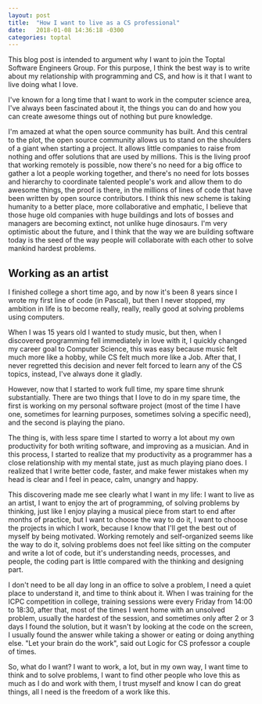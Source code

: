 ```yaml
---
layout: post
title:  "How I want to live as a CS professional"
date:   2018-01-08 14:36:18 -0300
categories: toptal 
---
```

This blog post is intended to argument why I want to join the Toptal Software Engineers Group. For this purpose, I think the best way is to write about my relationship with programming and CS, and how is it that I want to live doing what I love.

I've known for a long time that I want to work in the computer science area, I've always been fascinated about it, the things you can do and how you can create awesome things out of nothing but pure knowledge. 

I'm amazed at what the open source community has built. And this central to the plot, the open source community allows us to stand on the shoulders of a giant when starting a project. It allows little companies to raise from nothing and offer solutions that are used by millions. This is the living proof that working remotely is possible, now there's no need for a big office to gather a lot a people working together, and there's no need for lots bosses and hierarchy to coordinate talented people's work and allow them to do awesome things, the proof is there, in the millions of lines of code that have been written by open source contributors. I think this new scheme is taking humanity to a better place, more collaborative and emphatic, I believe that those huge old companies with huge buildings and lots of bosses and managers are becoming extinct, not unlike huge dinosaurs. I'm very optimistic about the future, and I think that the way we are building software today is the seed of the way people will collaborate with each other to solve mankind hardest problems.

## Working as an artist ## 
I finished college a short time ago, and by now it's been 8 years since I wrote my first line of code (in Pascal), but then I never stopped, my ambition in life is to become really, really, really good at solving problems using computers. 

When I was 15 years old I wanted to study music, but then, when I discovered programming fell immediately in love with it, I quickly changed my career goal to Computer Science, this was easy because music felt much more like a hobby, while CS felt much more like a Job. After that, I never regretted this decision and never felt forced to learn any of the CS topics, instead, I've always done it gladly.

However, now that I started to work full time, my spare time shrunk substantially. There are two things that I love to do in my spare time, the first is working on my personal software project (most of the time I have one, sometimes for learning purposes, sometimes solving a specific need), and the second is playing the piano. 

The thing is, with less spare time I started to worry a lot about my own productivity for both writing software, and improving as a musician. And in this process, I started to realize that my productivity as a programmer has a close relationship with my mental state, just as much playing piano does. I realized that I write better code, faster, and make fewer mistakes when my head is clear and I feel in peace, calm, unangry and happy. 

This discovering made me see clearly what I want in my life: I want to live as an artist, I want to enjoy the art of programming, of solving problems by thinking, just like I enjoy playing a musical piece from start to end after months of practice, but I want to choose the way to do it, I want to choose the projects in which I work, because I know that I'll get the best out of myself by being motivated. Working remotely and self-organized seems like the way to do it, solving problems does not feel like sitting on the computer and write a lot of code, but it's understanding needs, processes, and people, the coding part is little compared with the thinking and designing part.

I don't need to be all day long in an office to solve a problem, I need a quiet place to understand it, and time to think about it. When I was training for the ICPC competition in college, training sessions were every Friday from 14:00 to 18:30, after that, most of the times I went home with an unsolved problem, usually the hardest of the session, and sometimes only after 2 or 3 days I found the solution, but it wasn't by looking at the code on the screen, I usually found the answer while taking a shower or eating or doing anything else. "Let your brain do the work", said out Logic for CS professor a couple of times.

So, what do I want? I want to work, a lot, but in my own way, I want time to think and to solve problems, I want to find other people who love this as much as I do and work with them, I trust myself and know I can do great things, all I need is the freedom of a work like this.